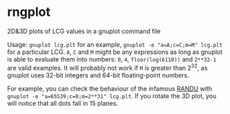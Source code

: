 # rngplot
2D&amp;3D plots of LCG values in a gnuplot command file

Usage: `gnuplot lcg.plt` for an example, `gnuplot -e "a=A;c=C;m=M" lcg.plt` for a particular LCG. `A`, `C` and `M` might be any expressions as long as gnuplot is able to evaluate them into numbers: `0`, `4`, `floor(log(6110))` and `2**32-1` are valid examples. It will probably not work if `M` is greater than 2<sup>32</sup>, as gnuplot uses 32-bit integers and 64-bit floating-point numbers.

For example, you can check the behaviour of the infamous [RANDU](https://en.wikipedia.org/wiki/RANDU) with `gnuplot -e "a=65539;c=0;m=2**31" lcg.plt`. If you rotate the 3D plot, you will notice that all dots fall in 15 planes.
